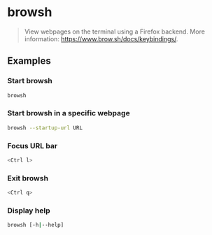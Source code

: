 # browsh

> View webpages on the terminal using a Firefox backend. More information: <https://www.brow.sh/docs/keybindings/>.

## Examples

### Start browsh

```bash
browsh
```

### Start browsh in a specific webpage

```bash
browsh --startup-url URL
```

### Focus URL bar

```bash
<Ctrl l>
```

### Exit browsh

```bash
<Ctrl q>
```

### Display help

```bash
browsh [-h|--help]
```
